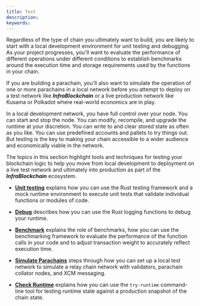 ```yaml
---
title: Test
description:
keywords:
---
```


Regardless of the type of chain you ultimately want to build, you are likely to start with a local development environment for unit testing and debugging.
As your project progresses, you'll want to evaluate the performance of different operations under different conditions to establish benchmarks around the execution time and storage requirements used by the functions in your chain.

If you are building a parachain, you'll also want to simulate the operation of one or more parachains in a local network before you attempt to deploy on a test network like ***InfraBlockchain*** or a live production network like Kusama or Polkadot where real-world economics are in play.

In a local development network, you have full control over your node.
You can start and stop the node.
You can modify, recompile, and upgrade the runtime at your discretion.
You can write to and clear stored state as often as you like.
You can use predefined accounts and pallets to try things out.
But testing is the key to making your chain accessible to a wider audience and economically viable in the network.

The topics in this section highlight tools and techniques for testing your blockchain logic to help you move from local development to deployment on a live test network and ultimately into production as part of the ***InfraBlockchain*** ecosystem.

- **[Unit testing](/test/unit-testing)** explains how you can use the Rust testing framework and a mock runtime environment to execute unit tests that validate individual functions or modules of code.

- **[Debug](/test/debug)** describes how you can use the Rust logging functions to debug your runtime.

- **[Benchmark](/test/benchmark)** explains the role of benchmarks, how you can use the benchmarking framework to evaluate the performance of the function calls in your code and to adjust transaction weight to accurately reflect execution time.

- **[Simulate Parachains](/test/simulate-parachains)** steps through how you can set up a local test network to simulate a relay chain network with validators, parachain collator nodes, and XCM messaging.

- **[Check Runtime](/test/check-runtime/)** explains how you can use the `try-runtime` command-line tool for testing runtime state against a production snapshot of the chain state.
